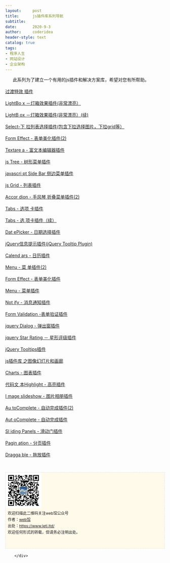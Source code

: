 ```yaml
---
layout:     post
title:      js插件库系列导航
subtitle:   
date:       2020-9-3
author:     coderidea
header-style: text
catalog: true
tags:
- 程序人生
- 网站设计
- 企业架构
--- 
```

<div class="postBody">
			<div id="cnblogs_post_body" class="blogpost-body"><div>
<div>      此系列为了建立一个有用的js插件和解决方案库，希望对您有所帮助。</div>
<div> </div>
<div><a id="CategoryEntryList1_EntryStoryList_Entries_TitleUrl_0" class="entrylistItemTitle" href="https://www.leti.ltd/archive/2011/10/30/2229396.html">过渡特效 插件</a></div>
<div class="entrylistPostSummary"> </div>
<div class="entrylistPostSummary"><a id="CategoryEntryList1_EntryStoryList_Entries_TitleUrl_2" class="entrylistItemTitle" href="https://www.leti.ltd/archive/2011/10/28/LightBox.html">LightBo x －灯箱效果插件(非常漂亮）</a></div>
<div class="entrylistPostSummary"> </div>
</div>
<div>
<div><a id="CategoryEntryList1_EntryStoryList_Entries_TitleUrl_1" class="entrylistItemTitle" href="https://www.leti.ltd/archive/2011/10/28/LightBox2.html">LightB ox －灯箱效果插件(非常漂亮）(续)</a></div>
</div>
<div>
<div class="entrylistPostSummary"> </div>
</div>
<div>
<div><a id="CategoryEntryList1_EntryStoryList_Entries_TitleUrl_3" class="entrylistItemTitle" href="https://www.leti.ltd/archive/2011/10/27/Select.html">Select-下 拉列表选择插件(包含下拉选择图片，下拉grid等）</a></div>
<div class="entrylistPostSummary"> </div>
</div>
<div>
<div><a id="CategoryEntryList1_EntryStoryList_Entries_TitleUrl_4" class="entrylistItemTitle" href="https://www.leti.ltd/archive/2011/10/27/FormEffect2.html">Form Effect - 表单美化插件(2)</a></div>
<div class="entrylistPostSummary"> </div>
</div>
<div>
<div><a id="CategoryEntryList1_EntryStoryList_Entries_TitleUrl_5" class="entrylistItemTitle" href="https://www.leti.ltd/archive/2011/10/27/Textarea.html">Textare a - 富文本编辑器插件</a></div>
<div class="entrylistPostSummary"> </div>
</div>
<div>
<div><a id="CategoryEntryList1_EntryStoryList_Entries_TitleUrl_6" class="entrylistItemTitle" href="https://www.leti.ltd/archive/2011/10/26/Tree.html">js Tree - 树形菜单插件</a></div>
<div class="entrylistPostSummary"> </div>
</div>
<div>
<div><a id="CategoryEntryList1_EntryStoryList_Entries_TitleUrl_7" class="entrylistItemTitle" href="https://www.leti.ltd/archive/2011/10/26/sidebar.html">javascri pt Side Bar 侧边菜单插件</a></div>
<div class="entrylistPostSummary"> </div>
</div>
<div>
<div><a id="CategoryEntryList1_EntryStoryList_Entries_TitleUrl_8" class="entrylistItemTitle" href="https://www.leti.ltd/archive/2011/10/26/jsGrid.html">js Grid - 列表插件</a></div>
<div class="entrylistPostSummary">  </div>
</div>
<div>
<div><a id="CategoryEntryList1_EntryStoryList_Entries_TitleUrl_9" class="entrylistItemTitle" href="https://www.leti.ltd/archive/2011/10/25/Accordion2.html">Accor dion - 手风琴 折叠菜单插件(2)</a></div>
<div class="entrylistPostSummary"> </div>
<div class="entrylistPostSummary"><a id="CategoryEntryList1_EntryStoryList_Entries_TitleUrl_11" class="entrylistItemTitle" href="https://www.leti.ltd/archive/2011/10/24/Tabs.html">Tabs - 选项 卡插件</a></div>
<div class="entrylistPostSummary"> </div>
</div>
<div>
<div><a id="CategoryEntryList1_EntryStoryList_Entries_TitleUrl_10" class="entrylistItemTitle" href="https://www.leti.ltd/archive/2011/10/24/tabs2.html">Tabs - 选 项卡插件（续）</a></div>
<div class="entrylistPostSummary"> </div>
</div>
<div>
<div><a id="CategoryEntryList1_EntryStoryList_Entries_TitleUrl_12" class="entrylistItemTitle" href="https://www.leti.ltd/archive/2011/10/23/JSDatePicker.html">Dat ePicker - 日期选择插件</a></div>
<div class="entrylistPostSummary"> </div>
</div>
<div>
<div><a id="CategoryEntryList1_EntryStoryList_Entries_TitleUrl_13" class="entrylistItemTitle" href="https://www.leti.ltd/archive/2011/10/23/jQueryTooltipPlugin.ht%0D%0A%0D%0Aml">jQuery信息提示插件(jQuery Tooltip Plugin)</a></div>
<div class="entrylistPostSummary"> </div>
</div>
<div>
<div><a id="CategoryEntryList1_EntryStoryList_Entries_TitleUrl_14" class="entrylistItemTitle" href="https://www.leti.ltd/archive/2011/10/22/Calendars.html">Calend ars - 日历插件</a></div>
<div class="entrylistPostSummary"> </div>
</div>
<div>
<div><a id="CategoryEntryList1_EntryStoryList_Entries_TitleUrl_15" class="entrylistItemTitle" href="https://www.leti.ltd/archive/2011/10/21/Menu2.html">Menu - 菜 单插件(2)</a></div>
<div class="entrylistPostSummary"> </div>
</div>
<div>
<div><a id="CategoryEntryList1_EntryStoryList_Entries_TitleUrl_16" class="entrylistItemTitle" href="https://www.leti.ltd/archive/2011/10/20/FormEffect.html">Form Effect - 表单美化插件</a></div>
<div class="entrylistPostSummary"> </div>
</div>
<div>
<div><a id="CategoryEntryList1_EntryStoryList_Entries_TitleUrl_17" class="entrylistItemTitle" href="https://www.leti.ltd/archive/2011/10/19/jqueryMenu.html">Menu - 菜单插件</a></div>
<div class="entrylistPostSummary"> </div>
</div>
<div>
<div><a id="CategoryEntryList1_EntryStoryList_Entries_TitleUrl_18" class="entrylistItemTitle" href="https://www.leti.ltd/archive/2011/10/18/jqueryNotify.html">Not ify - 消息通知插件</a></div>
<div class="entrylistPostSummary"> </div>
</div>
<div>
<div><a id="CategoryEntryList1_EntryStoryList_Entries_TitleUrl_19" class="entrylistItemTitle" href="https://www.leti.ltd/archive/2011/10/17/2214216.html">Form Validation -表单验证插件</a></div>
<div class="entrylistPostSummary"> </div>
</div>
<div>
<div><a id="CategoryEntryList1_EntryStoryList_Entries_TitleUrl_20" class="entrylistItemTitle" href="https://www.leti.ltd/archive/2011/10/16/2213832.html">jquery Dialog - 弹出窗插件</a></div>
<div class="entrylistPostSummary"> </div>
</div>
<div>
<div><a id="CategoryEntryList1_EntryStoryList_Entries_TitleUrl_21" class="entrylistItemTitle" href="https://www.leti.ltd/archive/2011/10/15/2213129.html">jquery Star Rating － 星形评级插件</a></div>
<div class="entrylistPostSummary"> </div>
</div>
<div>
<div><a id="CategoryEntryList1_EntryStoryList_Entries_TitleUrl_22" class="entrylistItemTitle" href="https://www.leti.ltd/archive/2011/10/13/2211036.html">jQuery Tooltips插件</a></div>
<div class="entrylistPostSummary"> </div>
</div>
<div>
<div><a id="CategoryEntryList1_EntryStoryList_Entries_TitleUrl_23" class="entrylistItemTitle" href="https://www.leti.ltd/archive/2011/10/13/2208556.html">js插件库 之图像幻灯片和画廊</a></div>
<div> </div>
<div>
<div>
<div><a class="entrylistItemTitle" href="https://www.leti.ltd/archive/2011/11/09/Charts.html">Charts - 图表插件</a></div>
<div class="entrylistPostSummary"> </div>
</div>
<div>
<div><a class="entrylistItemTitle" href="https://www.leti.ltd/archive/2011/11/08/Highlight.html">代码文 本Highlight - 高亮插件</a></div>
<div class="entrylistPostSummary"> </div>
</div>
<div>
<div><a class="entrylistItemTitle" href="https://www.leti.ltd/archive/2011/11/07/Imageslideshow.html">I mage slideshow - 图片相册插件</a></div>
<div class="entrylistPostSummary"> </div>
</div>
<div>
<div><a class="entrylistItemTitle" href="https://www.leti.ltd/archive/2011/11/04/AutoComplete2.html">Au toComplete - 自动完成插件(2)</a></div>
</div>
<div class="postSeparator"> </div>
<div>
<div><a class="entrylistItemTitle" href="https://www.leti.ltd/archive/2011/11/03/AutoComplete.html">Aut oComplete - 自动完成插件</a></div>
</div>
<div class="postSeparator"> </div>
<div>
<div><a class="entrylistItemTitle" href="https://www.leti.ltd/archive/2011/11/02/SlidingPanels.html">Sl iding Panels - 滑动门插件</a></div>
<div class="entrylistPostSummary"> </div>
</div>
<div>
<div><a class="entrylistItemTitle" href="https://www.leti.ltd/archive/2011/11/01/Pagination.html">Pagin ation - 分页插件</a></div>
<div class="entrylistPostSummary"> </div>
</div>
<div>
<div><a class="entrylistItemTitle" href="https://www.leti.ltd/archive/2011/10/31/Draggable.html">Dragga ble - 拖放插件</a></div>
<div id="ckepop"> </div>
<div> </div>
</div>
</div>
<p id="PSignature" style="line-height:20px;background:#FFFAEA no-repeat 2% 50%;font-size:12px;border:#e0e0e0 1px dashed;"><img title="web馆" src="/img/wx.gif" alt="" width="113" height="113" /><br />  欢迎扫描此二维码关注web馆公众号  <br />  作者：<a href="https://www.leti.ltd/">web馆</a>  <br />  出处：<a href="http://www.cnblogs.com/xiaoyao2011">https://www.leti.ltd/</a> <br />  欢迎任何形式的转载，但请务必注明出处。<br /><br /><br /></p>



</div></div><div id="MySignature"></div>
<div class="clear"></div>
<div id="blog_post_info_block">
<div id="BlogPostCategory"></div>
<div id="EntryTag"></div>
<div id="blog_post_info">
</div>
<div class="clear"></div>
<div id="post_next_prev"></div>
</div>


		</div>